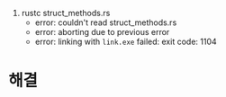 1. rustc struct_methods.rs
   - error: couldn't read struct_methods.rs
   - error: aborting due to previous error
   - error: linking with `link.exe` failed: exit code: 1104

# 해결
